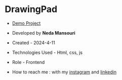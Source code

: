 # DrawingPad
- [Demo Project](https://nedamnsri.github.io/DrawingPad/)

- Developed by **Neda Mansouri**

- Created - 2024-4-11

- Technologies Used - Html, css, js

- Role - Frontend

- How to reach me : with my [instagram](https://www.instagram.com/frontendneda) and [linkedin](https://www.linkedin.com/in/nedamansouri)

